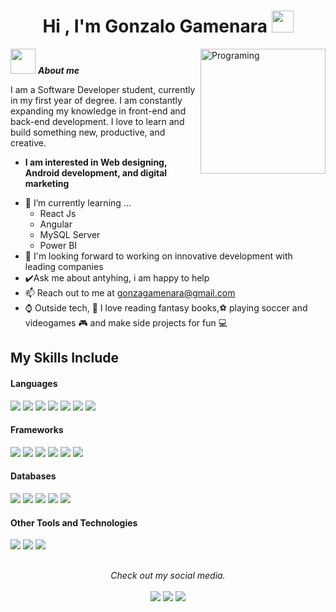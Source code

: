 <h1 align="center"><b>Hi , I'm Gonzalo Gamenara </b><img src="https://media.giphy.com/media/hvRJCLFzcasrR4ia7z/giphy.gif" width="35"></h1>

<img align="right" width=200px alt="Programing" src="https://media4.giphy.com/media/v1.Y2lkPTc5MGI3NjExanJuZ2hnYzVzNXc4bG9rMzVmbnpyODlxZmYzaDl2NGM2a2NucWZvYiZlcD12MV9pbnRlcm5hbF9naWZfYnlfaWQmY3Q9cw/Oj25fisQ3zhukVWY96/giphy.gif" />

<img src="https://media3.giphy.com/media/v1.Y2lkPTc5MGI3NjExMmkzM214M3R3cjVkMmY4aXR2anU0a3Vtc2F0N2NhMTloNWRkeGxibCZlcD12MV9pbnRlcm5hbF9naWZfYnlfaWQmY3Q9cw/efbERXEvn0QcZ6L75p/giphy.gif" width="40px">&nbsp;***About me***

I am a Software Developer student, currently in my first year of degree. I am constantly expanding my knowledge in front-end and back-end development. I love to learn and build something new, productive, and creative.
* **I am interested in Web designing, Android development, and digital marketing**
- 🌱 I’m currently learning ...
  - React Js
  - Angular
  - MySQL Server
  - Power BI
- 🔎 I'm looking forward to working on innovative development with leading companies
- ✔️Ask me about antyhing, i am happy to help
- 📫 Reach out to me at <a>gonzagamenara@gmail.com</a>
- ⌚ Outside tech, 📖 I love reading fantasy books,⚽ playing soccer and videogames 🎮 and make side projects for fun 💻

## My Skills Include

<h4> Languages </h4>
<span> 
  <img src="https://img.shields.io/badge/HTML5-E34F26?style=for-the-badge&logo=html5&logoColor=white">
  <img src="https://img.shields.io/badge/CSS3-1572B6?style=for-the-badge&logo=css3&logoColor=white">
  <img src="https://img.shields.io/badge/JavaScript-F7DF1E?style=for-the-badge&logo=javascript&logoColor=black">
  <img src="https://img.shields.io/badge/Java-ED8B00?style=for-the-badge&logo=java&logoColor=white">
  <img src="https://img.shields.io/badge/python-3670A0?style=for-the-badge&logo=python&logoColor=ffdd54">
  <img src="https://img.shields.io/badge/-Arduino-00979D?style=for-the-badge&logo=Arduino&logoColor=white">
  <img src="https://img.shields.io/badge/c-%2300599C.svg?style=for-the-badge&logo=c&logoColor=white">
</span>

<h4> Frameworks </h4>
<span>
  <img src="https://img.shields.io/badge/react-%2320232a.svg?style=for-the-badge&logo=react&logoColor=%2361DAFB">
  <img src="https://img.shields.io/badge/angular.js-%23E23237.svg?style=for-the-badge&logo=angularjs&logoColor=white">
  <img src="https://img.shields.io/badge/Plotly-%233F4F75.svg?style=for-the-badge&logo=plotly&logoColor=white">
  <img src="https://img.shields.io/badge/Matplotlib-%23ffffff.svg?style=for-the-badge&logo=Matplotlib&logoColor=black">
  <img src="https://img.shields.io/badge/express.js-%23404d59.svg?style=for-the-badge&logo=express&logoColor=%2361DAFB">
  <img src="https://img.shields.io/badge/node.js-6DA55F?style=for-the-badge&logo=node.js&logoColor=white">
</span>

<h4> Databases </h4>
<span>
  <img src="https://img.shields.io/badge/Microsoft%20SQL%20Server-CC2927?style=for-the-badge&logo=microsoft%20sql%20server&logoColor=white">
  <img src="https://img.shields.io/badge/MySQL-00000F?style=for-the-badge&logo=mysql&logoColor=white">
  <img src="https://img.shields.io/badge/postgres-%23316192.svg?style=for-the-badge&logo=postgresql&logoColor=white">
  <img src="https://img.shields.io/badge/sqlite-%2307405e.svg?style=for-the-badge&logo=sqlite&logoColor=white">
  <img src="https://img.shields.io/badge/MongoDB-%234ea94b.svg?style=for-the-badge&logo=mongodb&logoColor=white">
</span>

<h4> Other Tools and Technologies </h4>
<span>
  <img src="https://img.shields.io/badge/Git-F05032?style=for-the-badge&logo=git&logoColor=white">
  <img src="https://img.shields.io/badge/github-%23121011.svg?style=for-the-badge&logo=github&logoColor=white">
  <img src="https://img.shields.io/badge/power_bi-F2C811?style=for-the-badge&logo=powerbi&logoColor=black">

</span>

##
<p align="center">
   <i>Check out my social media.</i>
   <br>
<br>	
<a target="_blank" href="https://www.linkedin.com/in/gonzalo-gamenara-6bb130238/"><img src="https://img.shields.io/badge/-LinkedIn-0077B5?style=for-the-badge&logo=Linkedin&logoColor=white"></img></a>
<a target="_blank" href="gonzagamenara@gmail.com"><img src="https://img.shields.io/badge/-Gmail-D14836?style=for-the-badge&logo=Gmail&logoColor=white"></img></a>
<a target="_blank" href="https://gonzalogamenara.github.io/portafolio/"><img src="https://img.shields.io/badge/Portfolio-%23000000.svg?style=for-the-badge&logo=firefox&logoColor=#FF7139"></img></a>
<br>
</p>
